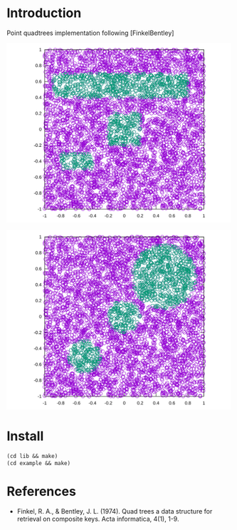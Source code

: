 # Introduction

Point quadtrees implementation following [FinkelBentley]

<p align="center"><img src="img/rectangle.svg"/></p>
<p align="center"><img src="img/circle.svg"/></p>

# Install

    (cd lib && make)
    (cd example && make)

# References

- Finkel, R. A., & Bentley, J. L. (1974). Quad trees a data
structure for retrieval on composite keys. Acta informatica, 4(1),
1-9.
